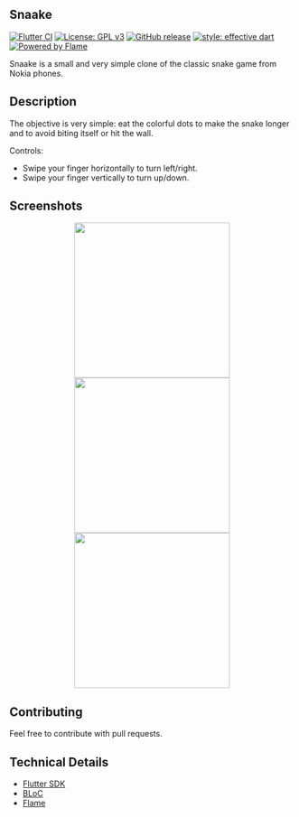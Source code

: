 ## Snaake

[![Flutter CI](https://github.com/lucasnlm/snaake-flutter/workflows/Flutter%20CI/badge.svg)](https://github.com/lucasnlm/snaake-flutter/actions?query=workflow%3A%22Flutter+CI%22) [![License: GPL v3](https://img.shields.io/badge/License-GPLv3-blue.svg)](https://www.gnu.org/licenses/gpl-3.0) [![GitHub release](https://img.shields.io/github/v/release/lucasnlm/snaake-flutter.svg)](https://github.com/lucasnlm/snaake-flutter/releases) [![style: effective dart](https://img.shields.io/badge/style-effective_dart-40c4ff.svg)](https://github.com/tenhobi/effective_dart) [![Powered by Flame](https://img.shields.io/badge/Powered%20by-%F0%9F%94%A5-orange.svg)](https://flame-engine.org)

Snaake is a small and very simple clone of the classic snake game from Nokia phones.

## Description

The objective is very simple: eat the colorful dots to make the snake longer and to avoid biting itself or hit the wall.

Controls:
- Swipe your finger horizontally to turn left/right.
- Swipe your finger vertically to turn up/down.

## Screenshots

<p align="center">
    <img src="https://raw.githubusercontent.com/lucasnlm/snaake-flutter/master/fastlane/metadata/android/en-US/phoneScreenshots/1.png" width="275px"/>
    <img src="https://raw.githubusercontent.com/lucasnlm/snaake-flutter/master/fastlane/metadata/android/en-US/phoneScreenshots/2.png" width="275px"/>
    <img src="https://raw.githubusercontent.com/lucasnlm/snaake-flutter/master/fastlane/metadata/android/en-US/phoneScreenshots/3.png" width="275px"/>
</p>

## Contributing

Feel free to contribute with pull requests.

## Technical Details

- [Flutter SDK](https://flutter.dev/)
- [BLoC](https://pub.dev/packages/bloc)
- [Flame](https://pub.dev/packages/flame)
